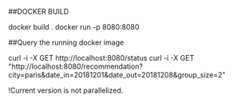 

##DOCKER BUILD

docker build .
docker run -p 8080:8080 <image>

##Query the running docker image

curl -i -X GET http://localhost:8080/status
curl -i -X GET "http://localhost:8080/recommendation?city=paris&date_in=20181201&date_out=20181208&group_size=2"

!Current version is not parallelized.
